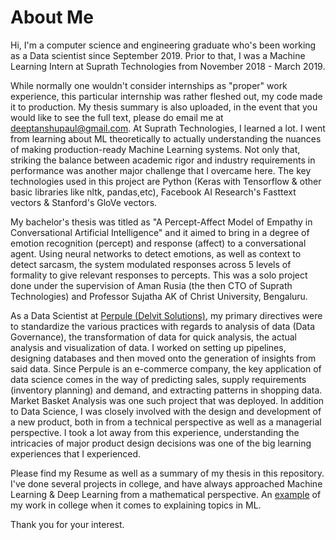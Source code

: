 # About Me
Hi, I'm a computer science and engineering graduate who's been working as a Data scientist since September 2019. Prior to that, I was a Machine Learning Intern at Suprath Technologies from November 2018 - March 2019.

While normally one wouldn't consider internships as "proper" work experience, this particular internship was rather fleshed out, my code made it to production.
My thesis summary is also uploaded, in the event that you would like to see the full text, please do email me at deeptanshupaul@gmail.com.
At Suprath Technologies, I learned a lot. I went from learning about ML theoretically to actually understanding the nuances of making production-ready Machine Learning systems. 
Not only that, striking the balance between academic rigor and industry requirements in performance was another major challenge that I overcame here. The key technologies used in this project are Python (Keras with Tensorflow & other basic libraries like nltk, pandas,etc), Facebook AI Research's Fasttext vectors & Stanford's GloVe vectors.  

My bachelor's thesis was titled as "A Percept-Affect Model of Empathy in Conversational Artificial Intelligence" and it aimed to bring in a degree of emotion recognition (percept) and response (affect) to a conversational agent. 
Using neural networks to detect emotions, as well as context to detect sarcasm, the system modulated responses across 5 levels of formality to give relevant responses to percepts.
This was a solo project done under the supervision of Aman Rusia (the then CTO of Suprath Technologies) and Professor Sujatha AK of Christ University, Bengaluru.

As a Data Scientist at [Perpule (Delvit Solutions)](http://perpule.com/), my primary directives were to standardize the various practices with regards to analysis of data (Data Governance), the transformation of data for quick analysis, the actual analysis and visualization of data. I worked on setting up pipelines, designing databases and then moved onto the generation of insights from said data.
Since Perpule is an e-commerce company, the key application of data science comes in the way of predicting sales, supply requirements (inventory planning) and demand, and extracting patterns in shopping data. Market Basket Analysis was one such project that was deployed. 
In addition to Data Science, I was closely involved with the design and development of a new product, both in from a technical perspective as well as a managerial perspective. I took a lot away from this experience, understanding the intricacies of major product design decisions was one of the big learning experiences that I experienced.

Please find my Resume as well as a summary of my thesis in this repository. I've done several projects in college, and have always approached Machine Learning & Deep Learning from a mathematical perspective. An [example](https://www.icloud.com/keynote/0SfR3sW2gOXtq3ngIWFSXRPwQ#comprehension) of my work in college when it comes to explaining topics in ML.

Thank you for your interest.
